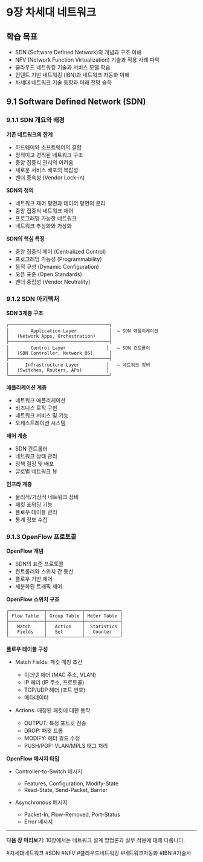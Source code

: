 # 9장 차세대 네트워크

## 학습 목표
- SDN (Software Defined Network)의 개념과 구조 이해
- NFV (Network Function Virtualization) 기술과 적용 사례 파악
- 클라우드 네트워킹 기술과 서비스 모델 학습
- 인텐트 기반 네트워킹 (IBN)과 네트워크 자동화 이해
- 차세대 네트워크 기술 동향과 미래 전망 습득

## 9.1 Software Defined Network (SDN)

### 9.1.1 SDN 개요와 배경
**기존 네트워크의 한계**
- 하드웨어와 소프트웨어의 결합
- 정적이고 경직된 네트워크 구조
- 중앙 집중식 관리의 어려움
- 새로운 서비스 배포의 복잡성
- 벤더 종속성 (Vendor Lock-in)

**SDN의 정의**
- 네트워크 제어 평면과 데이터 평면의 분리
- 중앙 집중식 네트워크 제어
- 프로그래밍 가능한 네트워크
- 네트워크 추상화와 가상화

**SDN의 핵심 특징**
- 중앙 집중식 제어 (Centralized Control)
- 프로그래밍 가능성 (Programmability)
- 동적 구성 (Dynamic Configuration)
- 오픈 표준 (Open Standards)
- 벤더 중립성 (Vendor Neutrality)

### 9.1.2 SDN 아키텍처
**SDN 3계층 구조**

```
┌─────────────────────────────────────┐
│        Application Layer            │  ← SDN 애플리케이션
│   (Network Apps, Orchestration)     │
├─────────────────────────────────────┤
│        Control Layer               │   ← SDN 컨트롤러
│   (SDN Controller, Network OS)      │
├─────────────────────────────────────┤
│      Infrastructure Layer          │   ← 네트워크 장비
│   (Switches, Routers, APs)         │
└─────────────────────────────────────┘
```

**애플리케이션 계층**
- 네트워크 애플리케이션
- 비즈니스 로직 구현
- 네트워크 서비스 및 기능
- 오케스트레이션 시스템

**제어 계층**
- SDN 컨트롤러
- 네트워크 상태 관리
- 정책 결정 및 배포
- 글로벌 네트워크 뷰

**인프라 계층**
- 물리적/가상적 네트워크 장비
- 패킷 포워딩 기능
- 플로우 테이블 관리
- 통계 정보 수집

### 9.1.3 OpenFlow 프로토콜
**OpenFlow 개념**
- SDN의 표준 프로토콜
- 컨트롤러와 스위치 간 통신
- 플로우 기반 제어
- 세분화된 트래픽 제어

**OpenFlow 스위치 구조**
```
┌─────────────┬─────────────┬─────────────┐
│ Flow Table  │ Group Table │ Meter Table │
├─────────────┼─────────────┼─────────────┤
│   Match     │   Action    │  Statistics │
│   Fields    │   Set       │   Counter   │
└─────────────┴─────────────┴─────────────┘
```

**플로우 테이블 구성**
- Match Fields: 패킷 매칭 조건
  - 이더넷 헤더 (MAC 주소, VLAN)
  - IP 헤더 (IP 주소, 프로토콜)
  - TCP/UDP 헤더 (포트 번호)
  - 메타데이터

- Actions: 매칭된 패킷에 대한 동작
  - OUTPUT: 특정 포트로 전송
  - DROP: 패킷 드롭
  - MODIFY: 헤더 필드 수정
  - PUSH/POP: VLAN/MPLS 태그 처리

**OpenFlow 메시지 타입**
- Controller-to-Switch 메시지
  - Features, Configuration, Modify-State
  - Read-State, Send-Packet, Barrier
  
- Asynchronous 메시지
  - Packet-In, Flow-Removed, Port-Status
  - Error 메시지

---

**다음 장 미리보기**: 10장에서는 네트워크 설계 방법론과 실무 적용에 대해 다룹니다.

#차세대네트워크 #SDN #NFV #클라우드네트워킹 #네트워크자동화 #IBN #기술사